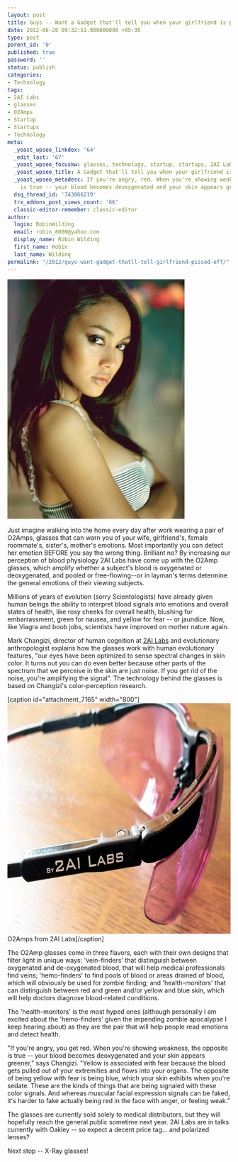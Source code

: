 ```yaml
---
layout: post
title: Guys -- Want a Gadget that'll tell you when your girlfriend is pissed off?
date: 2012-06-28 09:32:51.000000000 +05:30
type: post
parent_id: '0'
published: true
password: ''
status: publish
categories:
- Technology
tags:
- 2AI Labs
- glasses
- O2Amps
- Startup
- Startups
- Technology
meta:
  _yoast_wpseo_linkdex: '64'
  _edit_last: '67'
  _yoast_wpseo_focuskw: glasses, technology, startup, startups, 2AI Labs, O2Amps,
  _yoast_wpseo_title: A Gadget that'll tell you when your girlfriend is pissed off.
  _yoast_wpseo_metadesc: If you're angry, red. When you're showing weakness, the opposite
    is true -- your blood becomes deoxygenated and your skin appears greener.
  dsq_thread_id: '743066219'
  trx_addons_post_views_count: '66'
  classic-editor-remember: classic-editor
author:
  login: RobinWilding
  email: robin_8000@yahoo.com
  display_name: Robin Wilding
  first_name: Robin
  last_name: Wilding
permalink: "/2012/guys-want-gadget-thatll-tell-girlfriend-pissed-off/"
---
```

<p><img src="/static/2012/06/angry-girl-friend.jpg" alt="Girlfriend" width="400" height="540" class="alignright size-full wp-image-7164" /></p>
<p>Just imagine walking into the home every day after work wearing a pair of O2Amps, glasses that can warn you of your wife, girlfriend's, female roommate's, sister's, mother's emotions. Most importantly you can detect her emotion BEFORE you say the wrong thing. Brilliant no? By increasing our perception of blood physiology 2AI Labs have come up with the O2Amp glasses, which amplify whether a subject's blood is oxygenated or deoxygenated, and pooled or free-flowing--or in layman's terms determine the general emotions of their viewing subjects.</p>
<p>Millions of years of evolution (sorry Scientologists) have already given human beings the ability to interpret blood signals into emotions and overall states of health, like rosy cheeks for overall health, blushing for embarrassment, green for nausea, and yellow for fear -- or jaundice. Now, like Viagra and boob jobs, scientists have improved on mother nature again.</p>
<p>Mark Changizi, director of human cognition at <a href="http://2ai.org/">2AI Labs</a> and evolutionary anthropologist explains how the glasses work with human evolutionary features, "our eyes have been optimized to sense spectral changes in skin color. It turns out you can do even better because other parts of the spectrum that we perceive in the skin are just noise. If you get rid of the noise, you're amplifying the signal". The technology behind the glasses is based on Changizi's color-perception research.</p>
<p>[caption id="attachment_7165" width="800"]<img src="/static/2012/06/o2amp.jpg" alt="O2Amps" width="800" height="520" class="size-full wp-image-7165" /> O2Amps from 2AI Labs[/caption]</p>
<p>The O2Amp glasses come in three flavors, each with their own designs that filter light in unique ways: 'vein-finders' that distinguish between oxygenated and de-oxygenated blood, that will help medical professionals find veins; 'hemo-finders' to find pools of blood or areas drained of blood, which will obviously be used for zombie finding; and 'health-monitors' that can distinguish between red and green and/or yellow and blue skin, which will help doctors diagnose blood-related conditions. </p>
<p>The 'health-monitors' is the most hyped ones (although personally I am excited about the 'hemo-finders' given the impending zombie apocalypse I keep hearing about) as they are the pair that will help people read emotions and detect health. </p>
<p>"If you're angry, you get red. When you're showing weakness, the opposite is true -- your blood becomes deoxygenated and your skin appears greener," says Changizi. "Yellow is associated with fear because the blood gets pulled out of your extremities and flows into your organs. The opposite of being yellow with fear is being blue, which your skin exhibits when you're sedate. These are the kinds of things that are being signaled with these color signals. And whereas muscular facial expression signals can be faked, it's harder to fake actually being red in the face with anger, or feeling weak."</p>
<p>The glasses are currently sold solely to medical distributors, but they will hopefully reach the general public sometime next year.  2AI Labs are in talks currently with Oakley -- so expect a decent price tag... and polarized lenses?</p>
<p>Next stop -- X-Ray glasses!</p>
